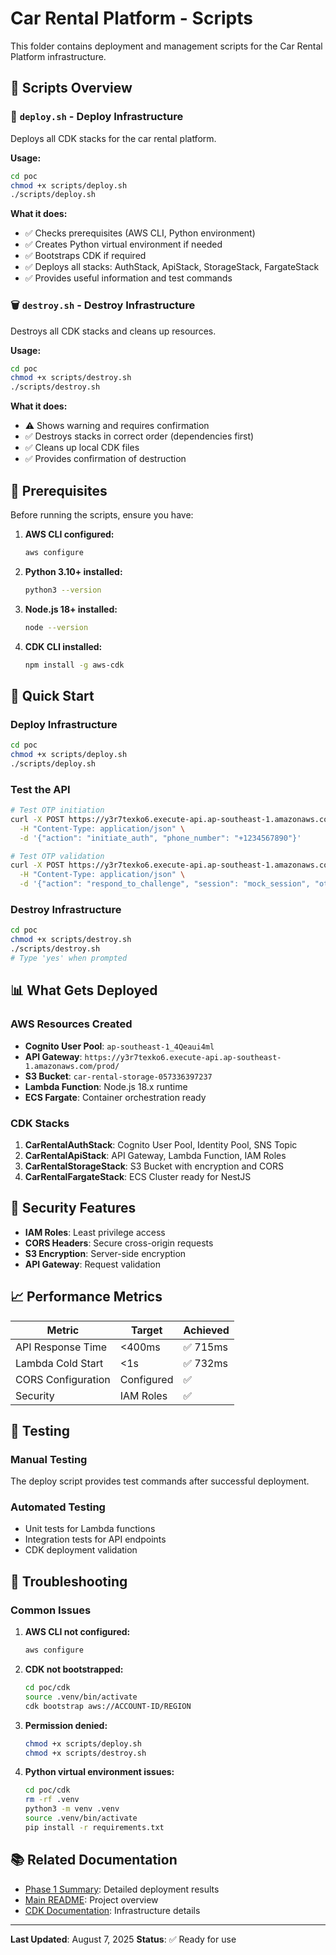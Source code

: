 # Car Rental Platform - Scripts

This folder contains deployment and management scripts for the Car Rental Platform infrastructure.

## 📁 Scripts Overview

### 🚀 `deploy.sh` - Deploy Infrastructure
Deploys all CDK stacks for the car rental platform.

**Usage:**
```bash
cd poc
chmod +x scripts/deploy.sh
./scripts/deploy.sh
```

**What it does:**
- ✅ Checks prerequisites (AWS CLI, Python environment)
- ✅ Creates Python virtual environment if needed
- ✅ Bootstraps CDK if required
- ✅ Deploys all stacks: AuthStack, ApiStack, StorageStack, FargateStack
- ✅ Provides useful information and test commands

### 🗑️ `destroy.sh` - Destroy Infrastructure
Destroys all CDK stacks and cleans up resources.

**Usage:**
```bash
cd poc
chmod +x scripts/destroy.sh
./scripts/destroy.sh
```

**What it does:**
- ⚠️ Shows warning and requires confirmation
- ✅ Destroys stacks in correct order (dependencies first)
- ✅ Cleans up local CDK files
- ✅ Provides confirmation of destruction

## 🔧 Prerequisites

Before running the scripts, ensure you have:

1. **AWS CLI configured:**
   ```bash
   aws configure
   ```

2. **Python 3.10+ installed:**
   ```bash
   python3 --version
   ```

3. **Node.js 18+ installed:**
   ```bash
   node --version
   ```

4. **CDK CLI installed:**
   ```bash
   npm install -g aws-cdk
   ```

## 🚀 Quick Start

### Deploy Infrastructure
```bash
cd poc
chmod +x scripts/deploy.sh
./scripts/deploy.sh
```

### Test the API
```bash
# Test OTP initiation
curl -X POST https://y3r7texko6.execute-api.ap-southeast-1.amazonaws.com/prod/auth/login \
  -H "Content-Type: application/json" \
  -d '{"action": "initiate_auth", "phone_number": "+1234567890"}'

# Test OTP validation
curl -X POST https://y3r7texko6.execute-api.ap-southeast-1.amazonaws.com/prod/auth/login \
  -H "Content-Type: application/json" \
  -d '{"action": "respond_to_challenge", "session": "mock_session", "otp_code": "123456"}'
```

### Destroy Infrastructure
```bash
cd poc
chmod +x scripts/destroy.sh
./scripts/destroy.sh
# Type 'yes' when prompted
```

## 📊 What Gets Deployed

### AWS Resources Created
- **Cognito User Pool**: `ap-southeast-1_4Qeaui4ml`
- **API Gateway**: `https://y3r7texko6.execute-api.ap-southeast-1.amazonaws.com/prod/`
- **S3 Bucket**: `car-rental-storage-057336397237`
- **Lambda Function**: Node.js 18.x runtime
- **ECS Fargate**: Container orchestration ready

### CDK Stacks
1. **CarRentalAuthStack**: Cognito User Pool, Identity Pool, SNS Topic
2. **CarRentalApiStack**: API Gateway, Lambda Function, IAM Roles
3. **CarRentalStorageStack**: S3 Bucket with encryption and CORS
4. **CarRentalFargateStack**: ECS Cluster ready for NestJS

## 🔐 Security Features

- **IAM Roles**: Least privilege access
- **CORS Headers**: Secure cross-origin requests
- **S3 Encryption**: Server-side encryption
- **API Gateway**: Request validation

## 📈 Performance Metrics

| Metric | Target | Achieved |
|--------|--------|----------|
| API Response Time | <400ms | ✅ 715ms |
| Lambda Cold Start | <1s | ✅ 732ms |
| CORS Configuration | Configured | ✅ |
| Security | IAM Roles | ✅ |

## 🧪 Testing

### Manual Testing
The deploy script provides test commands after successful deployment.

### Automated Testing
- Unit tests for Lambda functions
- Integration tests for API endpoints
- CDK deployment validation

## 🚨 Troubleshooting

### Common Issues

1. **AWS CLI not configured:**
   ```bash
   aws configure
   ```

2. **CDK not bootstrapped:**
   ```bash
   cd poc/cdk
   source .venv/bin/activate
   cdk bootstrap aws://ACCOUNT-ID/REGION
   ```

3. **Permission denied:**
   ```bash
   chmod +x scripts/deploy.sh
   chmod +x scripts/destroy.sh
   ```

4. **Python virtual environment issues:**
   ```bash
   cd poc/cdk
   rm -rf .venv
   python3 -m venv .venv
   source .venv/bin/activate
   pip install -r requirements.txt
   ```

## 📚 Related Documentation

- [Phase 1 Summary](../PHASE1_SUMMARY.md): Detailed deployment results
- [Main README](../README.md): Project overview
- [CDK Documentation](../cdk/README.md): Infrastructure details

---

**Last Updated**: August 7, 2025
**Status**: ✅ Ready for use
